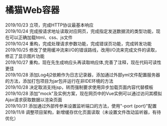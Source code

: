 # 橘猫Web容器
2019/10/23 立项，完成HTTP协议最基本响应  
2019/10/24 完成按请求地址读取对应网页，完成指定发送数据流的类型功能，现在可以正确加载html、css、js文件  
2019/10/24 重构，完成处理请求参数功能，完成错误页功能，完成转发功能  
2019/10/25 修改了使用缓冲流来I/O的错误路线，改用I/O流来完成文件的读取，修正了显示图片功能  
2019/10/27 重构，现在先生成响应头再读取响应体,完善了注释，现在代码可读性更佳  
2019/10/28 添加Log4j2依赖作为日志记录器，添加通过外部yml文件配置服务器的方法，添加打包项目为jar包并运行在非IDE环境的方法  
2019/10/28 决定取消支持jsp，转而强制要求使用异步加载页面内容代替模板  
2019/10/28 添加"mock"及实例方案，现在网页中的Vue实例可以通过访问其模拟Ajax请求获取数据以渲染页面  
2019/10/31 添加通过外部传参来设置监听端口的方法，使用"-port {port}"配置  
2019/11/8 调整项目架构，新增缓存优化页面读取（未设置文件改动监听器，有待优化）  
